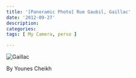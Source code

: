 ```yaml
---
title: '[Panoramic Photo] Rue Gaubil, Gaillac'
date: '2012-09-27'
description:
categories: 
tags: [ My Camera, perso ] 

---
```



![Gaillac]({{urls.media}}/DSC_0168.jpg)

By Younes Cheikh
